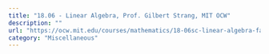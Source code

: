 ```yaml
---
title: "18.06 - Linear Algebra, Prof. Gilbert Strang, MIT OCW"
description: ""
url: "https://ocw.mit.edu/courses/mathematics/18-06sc-linear-algebra-fall-2011/"
category: "Miscellaneous"
---
```

